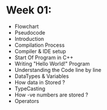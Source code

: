 # Week 01:
  - Flowchart
  - Pseudocode
  - Introduction
  - Compilation Process
  - Compiler & IDE setup
  - Start Of Program in C++
  - Writing "Hello World!" Program
  - Understanding the Code line by line
  - DataTypes & Variables
  - How data in Stored ?
  - TypeCasting
  - How -ve numbers are stored ?
  - Operators
